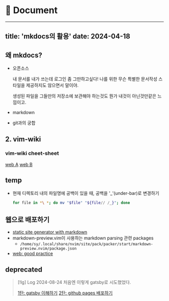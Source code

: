 # 󰏢 Document

---
title: 'mkdocs의 활용'
date: 2024-04-18
---

## 왜 mkdocs?

- 오픈소스

  내 문서를 내가 쓰는데 로그인 좀 그만하고싶다! 나를 위한 무슨 특별한 문서작성 스타일을 제공하지도 않으면서
  말이야.

  생성된 파일을 그들만의 저장소에 보관해야 하는것도 뭔가 내것이 아닌것만같은 느낌이고.

- markdown
- git과의 궁합


## 2. vim-wiki

### vim-wiki cheet-sheet

[web A](https://gist.github.com/drkarl/4c503bccb62558dc85e8b1bc0f29e9cb)
[web B](https://dokk.org/library/vimwiki_1.1.1_quick_reference_Posp%C3%ADchal_2011)


## temp

- 현재 디렉토리 내의 파일명에 공백이 있을 때, 공백을 '_'(under-bar)로 변경하기

  ```bash
  for file in *\ *; do mv "$file" "${file// /_}"; done
  ```

## 웹으로 배포하기

- [static site generator with markdown](https://dynalon.github.io/mdwiki/#!index.md)
- markdown-preview.vim이 사용하는 markdown parsing 관련 packages
  - `/home/sy/.local/share/nvim/site/pack/packer/start/markdown-preview.nvim/package.json`
- [web: good practice](https://mkaz.blog/)


## deprecated

> [!lg] Log 2024-08-24
> 처음엔 이렇게 gatsby로 시도했었다.
>
> [1탄: gatsby 이해하기](/Programing/tools/documentation/1탄:_gatsby_이해하기)
> [2탄: github pages 배포하기](/Programing/tools/documentation/2탄:_github_pages_배포하기)
